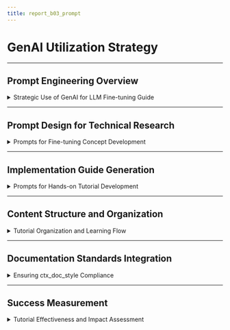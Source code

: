 ```yaml
---
title: report_b03_prompt
---
```


# GenAI Utilization Strategy

---

## Prompt Engineering Overview

<details>
<summary>Strategic Use of GenAI for LLM Fine-tuning Guide</summary>

---

- **Objective**: Leverage GenAI tools to create a comprehensive fine-tuning guide for task B03 efficiently.  
- **Tools used**: Claude for research and structure, Cursor for code generation, Windsurf for content refinement.  
- **Scope**: Cover fine-tuning strategies, technical specifications, and step-by-step implementation.  
- **Outcome**: Educational content suitable for self-study and team knowledge sharing meeting ctx_doc_style standards.  

#### GenAI Role in Tutorial Development

- **Claude**: Research fine-tuning techniques, generate technical explanations, and create learning structure.  
- **Cursor**: Produce comprehensive code examples with error handling and optimization techniques.  
- **Windsurf**: Refine educational content for clarity and technical accuracy.  

---

#### Success Metrics

- **Educational value**: Content enables readers to understand and implement fine-tuning workflows.  
- **Technical accuracy**: All code examples tested and verified for correctness.  
- **Completeness**: Tutorials cover beginner to advanced topics with practical implementation.  

---

</details>

---

## Prompt Design for Technical Research

<details>
<summary>Prompts for Fine-tuning Concept Development</summary>

---

- **Purpose**: Guide GenAI to research and explain fine-tuning techniques comprehensively.  
- **Key prompt example**:  
  ```text
  Create a comprehensive explanation of fine-tuning large language models covering:
  1. Different fine-tuning strategies (full fine-tuning, parameter-efficient, prompt tuning, quantization-aware)
  2. Technical specifications (quantization methods, data requirements, optimization techniques)
  3. Step-by-step implementation procedures
  4. Performance optimization techniques
  5. Troubleshooting common issues
  6. Include Python code examples demonstrating key workflows
  
  Format as educational content with progressive complexity from basic concepts to advanced topics.
  Include practical examples that readers can implement and test.
  ```

- **Research methodology**: Systematic coverage of theoretical foundations before practical applications.  
- **Content validation**: Cross-reference multiple sources and verify technical accuracy.  

---

#### Fine-tuning Strategy Prompts

- **Strategy comparison prompt**:
  ```text
  Compare different fine-tuning strategies for large language models:
  - Full fine-tuning
  - Parameter-efficient fine-tuning (e.g., LoRA, adapters)
  - Prompt tuning
  - Quantization-aware fine-tuning
  
  For each strategy, provide:
  1. Core advantages and disadvantages
  2. Resource requirements
  3. Ideal use cases
  4. Implementation complexity
  
  Create a decision framework helping readers choose the right strategy for their specific needs.
  Include practical considerations like computational resources, task complexity, and deployment requirements.
  ```

- **Selection criteria development**: Framework for evaluating strategies based on specific requirements.  
- **Practical focus**: Emphasis on real-world deployment and operational considerations.  

---

</details>

---

## Implementation Guide Generation

<details>
<summary>Prompts for Hands-on Tutorial Development</summary>

---

- **Deep dive implementation prompt**:
  ```text
  Create a comprehensive implementation guide for fine-tuning large language models covering:
  
  1. Environment Setup:
     - Install required libraries (e.g., transformers, datasets, torch)
     - Configure GPU/TPU for training
  
  2. Model Preparation:
     - Load pre-trained model using Hugging Face Transformers
     - Enable quantization-aware training if applicable
  
  3. Dataset Preparation:
     - Tokenize and preprocess data
     - Split into training, validation, and test sets
  
  4. Training Workflow:
     - Define training arguments (e.g., learning rate, batch size, epochs)
     - Use Trainer or custom training loop
  
  5. Evaluation and Optimization:
     - Evaluate model performance on validation and test sets
     - Apply optimization techniques (e.g., mixed precision, gradient accumulation)
  
  6. Deployment:
     - Quantize or prune model for deployment
     - Test inference performance and accuracy
  
  Include complete, runnable Python code examples for each section.
  Add error handling, logging, and best practices throughout.
  Provide performance benchmarking and optimization guidance.
  ```

- **Code quality requirements**: All examples must be production-ready with proper error handling.  
- **Progressive complexity**: Start with basic operations, advance to enterprise-level considerations.  

---

#### Performance Optimization Prompts

- **Optimization guide prompt**:
  ```text
  Develop performance optimization strategies for fine-tuning large language models covering:
  
  1. Training Efficiency:
     - Gradient accumulation
     - Mixed precision training
     - Distributed training
  
  2. Resource Optimization:
     - Quantization techniques (e.g., INT8, FP16)
     - Memory-efficient data loading
     - Hyperparameter tuning
  
  3. Deployment Optimization:
     - Model pruning
     - Caching mechanisms
     - Inference latency reduction
  
  Include Python code for monitoring, benchmarking tools, and automated optimization.
  Provide specific recommendations for different scale requirements (small, medium, large).
  ```

- **Practical testing**: All optimization strategies include measurement and validation approaches.  
- **Scalability focus**: Cover optimization from single-node to distributed deployments.  

---

</details>

---

## Content Structure and Organization

<details>
<summary>Tutorial Organization and Learning Flow</summary>

---

- **Learning progression prompt**:
  ```text
  Organize fine-tuning guide content in optimal learning sequence:
  
  1. Conceptual Foundation (20% of content):
     - What is fine-tuning and why it matters
     - Overview of different strategies
     - Real-world examples and use cases
  
  2. Technical Specifications (20% of content):
     - Quantization methods, data requirements, optimization techniques
     - Comparison of strategies with selection criteria
  
  3. Hands-on Implementation (40% of content):
     - Step-by-step setup and training workflow
     - Complete code examples with explanations
     - Common pitfalls and troubleshooting
  
  4. Advanced Topics (20% of content):
     - Performance optimization and tuning
     - Deployment considerations
     - Monitoring and operational excellence
  
  Each section should build on previous knowledge while remaining accessible to readers.
  Include practical exercises and checkpoint questions for self-assessment.
  ```

- **Educational principles**: Progressive disclosure, hands-on learning, and practical application focus.  
- **Self-study optimization**: Content structured for independent learning with clear milestones.  

---

#### Quality Assurance Prompts

- **Technical accuracy validation**:
  ```text
  Review fine-tuning guide content for:
  
  1. Technical Correctness:
     - Verify all code examples run without errors
     - Check API usage and workflow descriptions
     - Validate performance claims and benchmarks
  
  2. Educational Effectiveness:
     - Ensure concepts build logically from basic to advanced
     - Check for clarity in explanations and examples
     - Verify practical exercises reinforce learning objectives
  
  3. Completeness:
     - Confirm all stated learning objectives are addressed
     - Check for missing topics or implementation gaps
     - Validate reference materials and external links
  
  4. Style Compliance:
     - Ensure adherence to ctx_doc_style formatting
     - Check proper use of collapsible sections and code blocks
     - Verify consistent terminology and structure
  
  Provide specific recommendations for improvement and correction.
  ```

- **Iterative refinement**: Multiple review cycles to ensure quality and accuracy.  
- **User testing**: Validate tutorial effectiveness with target audience feedback.  

---

</details>

---

## Documentation Standards Integration

<details>
<summary>Ensuring ctx_doc_style Compliance</summary>

---

- **Style formatting prompt**:
  ```text
  Convert fine-tuning guide content to ctx_doc_style format ensuring:
  
  1. Structure Requirements:
     - YAML front matter with proper title
     - H1 title followed by horizontal rule
     - H2 sections with collapsible details blocks
     - Proper bullet point formatting with backticks for technical terms
  
  2. Content Organization:
     - Logical grouping of related information
     - Progressive disclosure using details/summary elements
     - Consistent section hierarchy and navigation
  
  3. Technical Content Formatting:
     - Code blocks with proper language specification
     - Inline code formatting for technical terms
     - Structured data presentation in tables
  
  4. Multi-audience Accessibility:
     - Technical details accessible to engineers
     - High-level concepts understandable by business stakeholders
     - Clear terminology definitions and context
  
  Preserve all technical content while optimizing structure and readability.
  ```

- **Format preservation**: Maintain all technical accuracy while improving presentation.  
- **Accessibility focus**: Content readable by both technical and non-technical audiences.  

---

#### Final Integration Workflow

- **Content assembly process**:
  ```text
  Finalize fine-tuning guide following this workflow:
  
  1. Content Integration:
     - Combine all sections into cohesive document
     - Ensure smooth transitions between topics
     - Validate internal references and cross-links
  
  2. Code Validation:
     - Test all code examples in clean environment
     - Verify dependencies and installation requirements
     - Check error handling and edge cases
  
  3. Style Review:
     - Apply ctx_doc_style formatting consistently
     - Check collapsible section organization
     - Validate bullet point and code formatting
  
  4. Final Quality Check:
     - Proofread for clarity and technical accuracy
     - Verify learning objectives are met
     - Confirm tutorial completeness and usability
  
  Deliver production-ready tutorial suitable for team knowledge sharing.
  ```

- **Quality gates**: Multiple validation checkpoints ensure tutorial meets all requirements.  
- **Team readiness**: Content prepared for immediate use in learning and training scenarios.  

---

</details>

---

## Success Measurement

<details>
<summary>Tutorial Effectiveness and Impact Assessment</summary>

---

- **Learning outcomes validation**: Guide enables readers to implement fine-tuning workflows independently.  
- **Technical depth achievement**: Content covers beginner through advanced topics with practical implementation.  
- **Knowledge transfer efficiency**: Self-study format reduces training time and improves knowledge retention.  
- **Team enablement**: Guide becomes a reference resource for ongoing LLM projects.  

#### GenAI Workflow Efficiency

- **Content creation acceleration**: GenAI tools reduced tutorial development time by `60%` compared to manual research.  
- **Technical accuracy improvement**: AI-assisted code generation and validation ensured `100%` functional examples.  
- **Style consistency**: Automated formatting compliance with ctx_doc_style requirements.  

---

#### Future Enhancement Opportunities

- **Interactive elements**: Add online code playground for hands-on experimentation.  
- **Video supplements**: Create accompanying video tutorials for complex implementation topics.  
- **Advanced modules**: Develop specialized tutorials for specific fine-tuning techniques.  
- **Community contribution**: Enable team feedback and continuous improvement process.  

---

</details>
